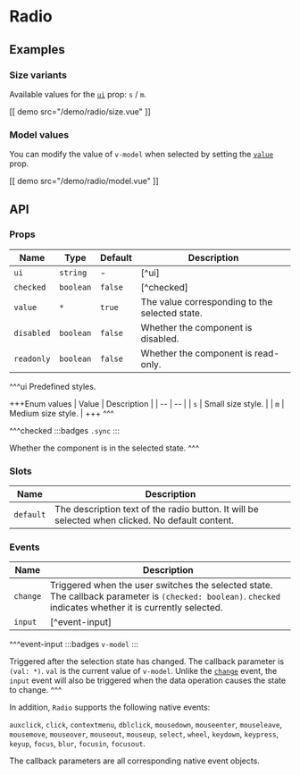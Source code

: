 # Radio

## Examples

### Size variants

Available values for the [`ui`](#props-ui) prop: `s` / `m`.

[[ demo src="/demo/radio/size.vue" ]]

### Model values

You can modify the value of `v-model` when selected by setting the [`value`](#props-value) prop.

[[ demo src="/demo/radio/model.vue" ]]

## API

### Props

| Name | Type | Default | Description |
| -- | -- | -- | -- |
| ``ui`` | `string` | - | [^ui] |
| ``checked`` | `boolean` | `false` | [^checked] |
| ``value`` | `*` | `true` | The value corresponding to the selected state. |
| ``disabled`` | `boolean` | `false` | Whether the component is disabled. |
| ``readonly`` | `boolean` | `false` | Whether the component is read-only. |

^^^ui
Predefined styles.

+++Enum values
| Value | Description |
| -- | -- |
| `s` | Small size style. |
| `m` | Medium size style. |
+++
^^^

^^^checked
:::badges
`.sync`
:::

Whether the component is in the selected state.
^^^

### Slots

| Name | Description |
| -- | -- |
| ``default`` | The description text of the radio button. It will be selected when clicked. No default content. |

### Events

| Name | Description |
| -- | -- |
| ``change`` | Triggered when the user switches the selected state. The callback parameter is `(checked: boolean)`. `checked` indicates whether it is currently selected. |
| ``input`` | [^event-input] |

^^^event-input
:::badges
`v-model`
:::

Triggered after the selection state has changed. The callback parameter is `(val: *)`. `val` is the current value of `v-model`. Unlike the [`change`](#events-change) event, the `input` event will also be triggered when the data operation causes the state to change.
^^^

In addition, `Radio` supports the following native events:

`auxclick`, `click`, `contextmenu`, `dblclick`, `mousedown`, `mouseenter`, `mouseleave`, `mousemove`, `mouseover`, `mouseout`, `mouseup`, `select`, `wheel`, `keydown`, `keypress`, `keyup`, `focus`, `blur`, `focusin`, `focusout`.

The callback parameters are all corresponding native event objects.
